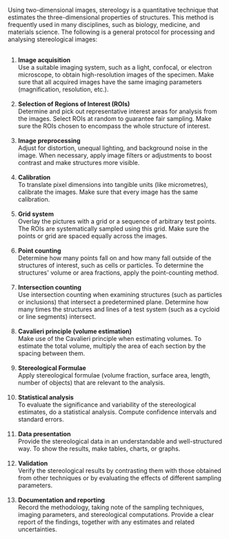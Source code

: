 Using two-dimensional images, stereology is a quantitative technique that estimates the three-dimensional properties of structures. This method is frequently used in many disciplines, such as biology, medicine, and materials science. The following is a general protocol for processing and analysing stereological images:<br><br>
1. <b>Image acquisition</b><br> 
Use a suitable imaging system, such as a light, confocal, or electron microscope, to obtain high-resolution images of the specimen.  Make sure that all acquired images have the same imaging parameters (magnification, resolution, etc.).</br></br>
2. <b>	Selection of Regions of Interest (ROIs)</b><br> 
Determine and pick out representative interest areas for analysis from the images. Select ROIs at random to guarantee fair sampling. Make sure the ROIs chosen to encompass the whole structure of interest.</br></br>
3. <b> Image preprocessing</b><br> 
Adjust for distortion, unequal lighting, and background noise in the image. When necessary, apply image filters or adjustments to boost contrast and make structures more visible.</br></br>
4. <b> Calibration</b><br> 
To translate pixel dimensions into tangible units (like micrometres), calibrate the images. Make sure that every image has the same calibration.</br></br>
5. <b> Grid system</b><br> 
Overlay the pictures with a grid or a sequence of arbitrary test points. The ROIs are systematically sampled using this grid. Make sure the points or grid are spaced equally across the images.</br></br>
6. <b>	Point counting</b><br>
Determine how many points fall on and how many fall outside of the structures of interest, such as cells or particles. To determine the structures' volume or area fractions, apply the point-counting method.</br></br>
7. <b>	Intersection counting</b><br>
Use intersection counting when examining structures (such as particles or inclusions) that intersect a predetermined plane. Determine how many times the structures and lines of a test system (such as a cycloid or line segments) intersect.</br></br>
8. <b>	Cavalieri principle (volume estimation)</b><br> 
Make use of the Cavalieri principle when estimating volumes. To estimate the total volume, multiply the area of each section by the spacing between them.</br> </br>
9. <b>	Stereological Formulae</b><br>
Apply stereological formulae (volume fraction, surface area, length, number of objects) that are relevant to the analysis.</br></br>
10. <b>	Statistical analysis</b><br>
To evaluate the significance and variability of the stereological estimates, do a statistical analysis. Compute confidence intervals and standard errors.</br></br>
11. <b>	Data presentation</b><br>
Provide the stereological data in an understandable and well-structured way. To show the results, make tables, charts, or graphs.</br></br>
12. <b>	Validation</b><br>
Verify the stereological results by contrasting them with those obtained from other techniques or by evaluating the effects of different sampling parameters.</br></br>
13. <b>	Documentation and reporting</b><br>
Record the methodology, taking note of the sampling techniques, imaging parameters, and stereological computations. Provide a clear report of the findings, together with any estimates and related uncertainties.
